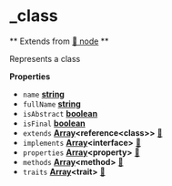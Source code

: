 <!-- Generated by documentation.js. Update this documentation by updating the source code. -->

# \_class

** Extends from [:link: node](NODE.md) **

Represents a class

**Properties**

-   `name` **[string](https://developer.mozilla.org/en-US/docs/Web/JavaScript/Reference/Global_Objects/String)** 
-   `fullName` **[string](https://developer.mozilla.org/en-US/docs/Web/JavaScript/Reference/Global_Objects/String)** 
-   `isAbstract` **[boolean](https://developer.mozilla.org/en-US/docs/Web/JavaScript/Reference/Global_Objects/Boolean)** 
-   `isFinal` **[boolean](https://developer.mozilla.org/en-US/docs/Web/JavaScript/Reference/Global_Objects/Boolean)** 
-   `extends` **[Array](https://developer.mozilla.org/en-US/docs/Web/JavaScript/Reference/Global_Objects/Array)&lt;reference&lt;class>>** [:link:](CLASS.md)
-   `implements` **[Array](https://developer.mozilla.org/en-US/docs/Web/JavaScript/Reference/Global_Objects/Array)&lt;interface>** [:link:](INTERFACE.md)
-   `properties` **[Array](https://developer.mozilla.org/en-US/docs/Web/JavaScript/Reference/Global_Objects/Array)&lt;property>** [:link:](PROPERTY.md)
-   `methods` **[Array](https://developer.mozilla.org/en-US/docs/Web/JavaScript/Reference/Global_Objects/Array)&lt;method>** [:link:](METHOD.md)
-   `traits` **[Array](https://developer.mozilla.org/en-US/docs/Web/JavaScript/Reference/Global_Objects/Array)&lt;trait>** [:link:](TRAIT.md)
